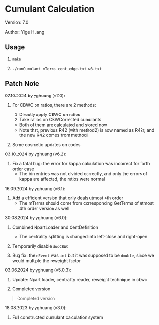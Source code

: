 # Cumulant Calculation

Version: 7.0

Author: Yige Huang

## Usage

1. `make`

2. `./runCumulant mTerms cent_edge.txt w8.txt`

## Patch Note

07.10.2024 by yghuang (v7.0):

1. For CBWC on ratios, there are 2 methods:
    1. Directly apply CBWC on ratios
    2. Take ratios on CBWCorrected cumulants

    * Both of them are calculated and stored now
    * Note that, previous R42 (with method2) is now named as R42r, and the new R42 comes from method1

2. Some cosmetic updates on codes

03.10.2024 by yghuang (v6.2):

1. Fix a fatal bug: the error for kappa calculation was incorrect for forth order case
    * The bin entries was not divided correctly, and only the errors of kappa are affected, the ratios were normal

16.09.2024 by yghuang (v6.1):

1. Add a efficient version that only deals utmost 4th order
    * The mTerms should come from corresponding GetTerms of utmost 4th order version as well

30.08.2024 by yghuang (v6.0):

1. Combined NpartLoader and CentDefinition
    * The centrality splitting is changed into left-close and right-open

2. Temporarily disable `duoCBWC`

3. Bug fix: the `nEvent` was `int` but it was supposed to be `double`, since we would multiple the reweight factor

03.06.2024 by yghuang (v5.0.3):

1. Update: Npart loader, centrality reader, reweight technique in cbwc

2. Completed version

> Completed version

18.08.2023 by yghuang (v3.0):

1. Full constructed cumulant calculation system
